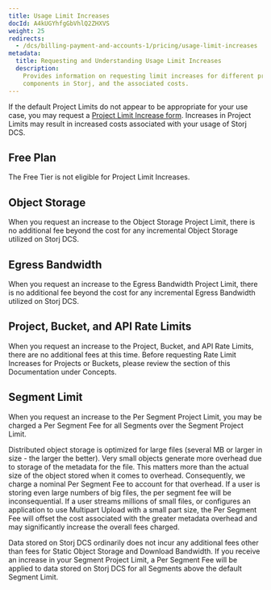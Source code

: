 ```yaml
---
title: Usage Limit Increases
docId: A4kUGYhfgGbVhlQ2ZHXVS
weight: 25
redirects:
  - /dcs/billing-payment-and-accounts-1/pricing/usage-limit-increases
metadata:
  title: Requesting and Understanding Usage Limit Increases
  description:
    Provides information on requesting limit increases for different project
    components in Storj, and the associated costs.
---
```


If the default Project Limits do not appear to be appropriate for your use case, you may request a [Project Limit Increase form](https://supportdcs.storj.io/hc/en-us/requests/new?ticket_form_id=360000683212). Increases in Project Limits may result in increased costs associated with your usage of Storj DCS.

## Free Plan

The Free Tier is not eligible for Project Limit Increases.

## Object Storage

When you request an increase to the Object Storage Project Limit, there is no additional fee beyond the cost for any incremental Object Storage utilized on Storj DCS.

## Egress Bandwidth

When you request an increase to the Egress Bandwidth Project Limit, there is no additional fee beyond the cost for any incremental Egress Bandwidth utilized on Storj DCS.

## Project, Bucket, and API Rate Limits

When you request an increase to the Project, Bucket, and API Rate Limits, there are no additional fees at this time. Before requesting Rate Limit Increases for Projects or Buckets, please review the [](docId:M-5oxBinC6J1D-qSNjKYS) section of this Documentation under Concepts.

## Segment Limit

When you request an increase to the Per Segment Project Limit, you may be charged a Per Segment Fee for all Segments over the Segment Project Limit.

Distributed object storage is optimized for large files (several MB or larger in size - the larger the better). Very small objects generate more overhead due to storage of the metadata for the file. This matters more than the actual size of the object stored when it comes to overhead. Consequently, we charge a nominal Per Segment Fee to account for that overhead. If a user is storing even large numbers of big files, the per segment fee will be inconsequential. If a user streams millions of small files, or configures an application to use Multipart Upload with a small part size, the Per Segment Fee will offset the cost associated with the greater metadata overhead and may significantly increase the overall fees charged.

Data stored on Storj DCS ordinarily does not incur any additional fees other than fees for Static Object Storage and Download Bandwidth. If you receive an increase in your Segment Project Limit, a Per Segment Fee will be applied to data stored on Storj DCS for all Segments above the default Segment Limit.
